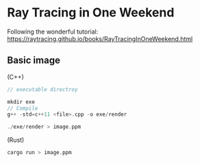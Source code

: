 # Ray Tracing in One Weekend
Following the wonderful tutorial: https://raytracing.github.io/books/RayTracingInOneWeekend.html

## Basic image

(C++)
```c++
// executable directroy

mkdir exe
// Compile
g++ -std=c++11 <file>.cpp -o exe/render

./exe/render > image.ppm
```


(Rust)
```rust
cargo run > image.ppm
```
